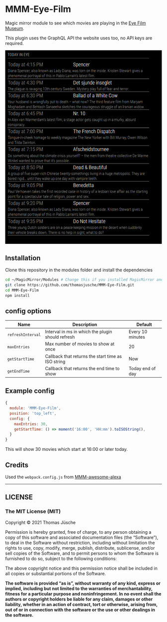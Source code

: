 # MMM-Eye-Film

Magic mirror module to see which movies are playing in the [Eye Film Museum](https://www.eyefilm.nl/).

This plugin uses the GraphQL API the website uses too, no API keys are required.

![Picture of the plugin showing todays movies](img/eye-film.png)

## Installation

Clone this repository in the modules folder and install the dependencies

```bash
cd ~/MagicMirror/Modules # Change this if you installed MagicMirror another folder
git clone https://github.com/thomasjusche/MMM-Eye-Film.git
cd MMM-Eye-Film
npm install
```

## config options

| Name              | Description                                        | Default          |
| ----------------- | -------------------------------------------------- | ---------------- |
| `refreshInterval` | Interval in ms in which the plugin should refresh  | Every 10 minutes |
| `maxEntries`      | Max number of movies to show at once               | 20               |
| `getStartTime`    | Callback that returns the start time as ISO string | Now              |
| `getEndTime`      | Callback that returns the end time to show         | Today end of day |

## Example config

```js
{
  module: 'MMM-Eye-Film',
  position: 'top_left',
  config: {
    maxEntries: 30,
    getStartTime: () => moment('16:00', 'HH:mm').toISOString(),
  }
}
```

This will show 30 movies which start at 16:00 or later today.

## Credits

Used the `webpack.config.js` from [MMM-awesome-alexa](https://github.com/dolanmiu/MMM-awesome-alexa)

---

## LICENSE

### The MIT License (MIT)

Copyright © 2021 Thomas Jüsche

Permission is hereby granted, free of charge, to any person
obtaining a copy of this software and associated documentation
files (the “Software”), to deal in the Software without
restriction, including without limitation the rights to use,
copy, modify, merge, publish, distribute, sublicense, and/or sell
copies of the Software, and to permit persons to whom the
Software is furnished to do so, subject to the following
conditions:

The above copyright notice and this permission notice shall be
included in all copies or substantial portions of the Software.

**The software is provided “as is”, without warranty of any kind, express or implied, including but not limited to the warranties of merchantability, fitness for a particular purpose and noninfringement. In no event shall the authors or copyright holders be liable for any claim, damages or other liability, whether in an action of contract, tort or otherwise, arising from, out of or in connection with the software or the use or other dealings in the software.**
